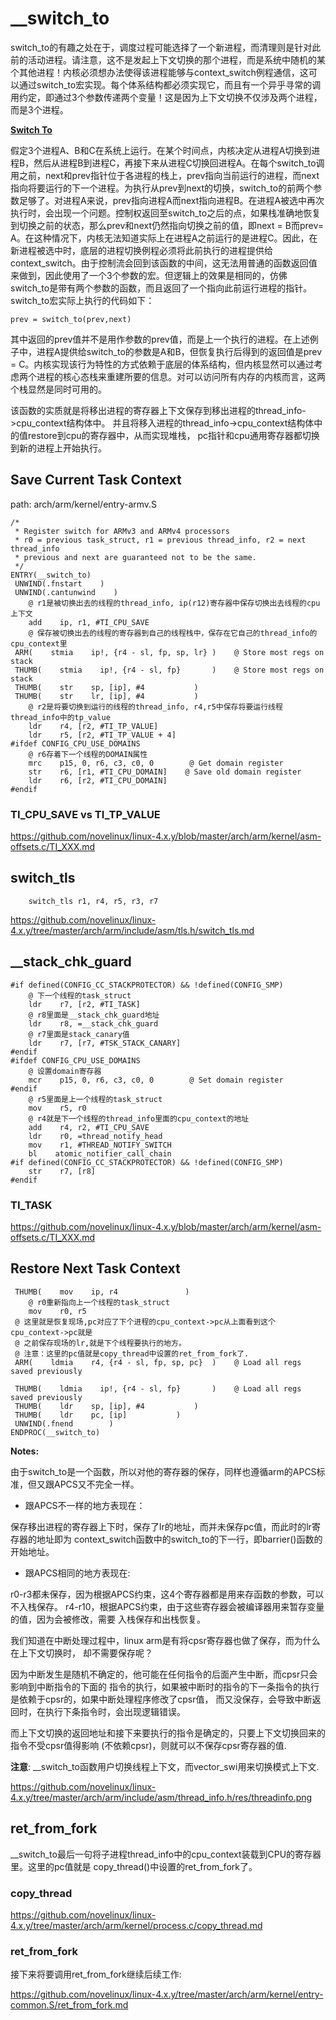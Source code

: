 __switch_to
========================================

switch_to的有趣之处在于，调度过程可能选择了一个新进程，而清理则是针对此前的活动进程。请注意，这不是发起上下文切换的那个进程，而是系统中随机的某个其他进程！内核必须想办法使得该进程能够与context_switch例程通信，这可以通过switch_to宏实现。每个体系结构都必须实现它，而且有一个异乎寻常的调用约定，即通过3个参数传递两个变量！这是因为上下文切换不仅涉及两个进程，而是3个进程。

**[Switch To](./switch_to.jpeg)**

假定3个进程A、B和C在系统上运行。在某个时间点，内核决定从进程A切换到进程B，然后从进程B到进程C，再接下来从进程C切换回进程A。在每个switch_to调用之前，next和prev指针位于各进程的栈上，prev指向当前运行的进程，而next指向将要运行的下一个进程。为执行从prev到next的切换，switch_to的前两个参数足够了。对进程A来说，prev指向进程A而next指向进程B。在进程A被选中再次执行时，会出现一个问题。控制权返回至switch_to之后的点，如果栈准确地恢复到切换之前的状态，那么prev和next仍然指向切换之前的值，即next = B而prev= A。在这种情况下，内核无法知道实际上在进程A之前运行的是进程C。因此，在新进程被选中时，底层的进程切换例程必须将此前执行的进程提供给context_switch。由于控制流会回到该函数的中间，这无法用普通的函数返回值来做到，因此使用了一个3个参数的宏。但逻辑上的效果是相同的，仿佛switch_to是带有两个参数的函数，而且返回了一个指向此前运行进程的指针。switch_to宏实际上执行的代码如下：

```
prev = switch_to(prev,next)
```

其中返回的prev值并不是用作参数的prev值，而是上一个执行的进程。在上述例子中，进程A提供给switch_to的参数是A和B，但恢复执行后得到的返回值是prev = C。内核实现该行为特性的方式依赖于底层的体系结构，但内核显然可以通过考虑两个进程的核心态栈来重建所要的信息。对可以访问所有内存的内核而言，这两个栈显然是同时可用的。

该函数的实质就是将移出进程的寄存器上下文保存到移出进程的thread_info->cpu_context结构体中。
并且将移入进程的thread_info->cpu_context结构体中的值restore到cpu的寄存器中，从而实现堆栈，
pc指针和cpu通用寄存器都切换到新的进程上开始执行。

Save Current Task Context
----------------------------------------

path: arch/arm/kernel/entry-armv.S
```
/*
 * Register switch for ARMv3 and ARMv4 processors
 * r0 = previous task_struct, r1 = previous thread_info, r2 = next thread_info
 * previous and next are guaranteed not to be the same.
 */
ENTRY(__switch_to)
 UNWIND(.fnstart    )
 UNWIND(.cantunwind    )
    @ r1是被切换出去的线程的thread_info, ip(r12)寄存器中保存切换出去线程的cpu上下文
    add    ip, r1, #TI_CPU_SAVE
    @ 保存被切换出去的线程的寄存器到自己的线程栈中，保存在它自己的thread_info的cpu_context里
 ARM(    stmia    ip!, {r4 - sl, fp, sp, lr} )    @ Store most regs on stack
 THUMB(    stmia    ip!, {r4 - sl, fp}       )    @ Store most regs on stack
 THUMB(    str    sp, [ip], #4           )
 THUMB(    str    lr, [ip], #4           )
    @ r2是将要切换到运行的线程的thread_info, r4,r5中保存将要运行线程thread_info中的tp_value
    ldr    r4, [r2, #TI_TP_VALUE]
    ldr    r5, [r2, #TI_TP_VALUE + 4]
#ifdef CONFIG_CPU_USE_DOMAINS
    @ r6存着下一个线程的DOMAIN属性
    mrc    p15, 0, r6, c3, c0, 0        @ Get domain register
    str    r6, [r1, #TI_CPU_DOMAIN]    @ Save old domain register
    ldr    r6, [r2, #TI_CPU_DOMAIN]
#endif
```

### TI_CPU_SAVE vs TI_TP_VALUE

https://github.com/novelinux/linux-4.x.y/blob/master/arch/arm/kernel/asm-offsets.c/TI_XXX.md

switch_tls
----------------------------------------

```
    switch_tls r1, r4, r5, r3, r7
```

https://github.com/novelinux/linux-4.x.y/tree/master/arch/arm/include/asm/tls.h/switch_tls.md

__stack_chk_guard
-----------------------

```
#if defined(CONFIG_CC_STACKPROTECTOR) && !defined(CONFIG_SMP)
    @ 下一个线程的task_struct
    ldr    r7, [r2, #TI_TASK]
    @ r8里面是__stack_chk_guard地址
    ldr    r8, =__stack_chk_guard
    @ r7里面是stack_canary值
    ldr    r7, [r7, #TSK_STACK_CANARY]
#endif
#ifdef CONFIG_CPU_USE_DOMAINS
    @ 设置domain寄存器
    mcr    p15, 0, r6, c3, c0, 0        @ Set domain register
#endif
    @ r5里面是上一个线程的task_struct
    mov    r5, r0
    @ r4就是下一个线程的thread_info里面的cpu_context的地址
    add    r4, r2, #TI_CPU_SAVE
    ldr    r0, =thread_notify_head
    mov    r1, #THREAD_NOTIFY_SWITCH
    bl    atomic_notifier_call_chain
#if defined(CONFIG_CC_STACKPROTECTOR) && !defined(CONFIG_SMP)
    str    r7, [r8]
#endif
```

### TI_TASK

https://github.com/novelinux/linux-4.x.y/blob/master/arch/arm/kernel/asm-offsets.c/TI_XXX.md

Restore Next Task Context
----------------------------------------

```
 THUMB(    mov    ip, r4               )
    @ r0重新指向上一个线程的task_struct
    mov    r0, r5
 @ 这里就是恢复现场,pc对应了下个进程的cpu_context->pc从上面看到这个cpu_context->pc就是
 @ 之前保存现场的lr,就是下个线程要执行的地方。
 @ 注意：这里的pc值就是copy_thread中设置的ret_from_fork了.
 ARM(    ldmia    r4, {r4 - sl, fp, sp, pc}  )    @ Load all regs saved previously

 THUMB(    ldmia    ip!, {r4 - sl, fp}       )    @ Load all regs saved previously
 THUMB(    ldr    sp, [ip], #4           )
 THUMB(    ldr    pc, [ip]           )
 UNWIND(.fnend        )
ENDPROC(__switch_to)
```

**Notes:**

由于switch_to是一个函数，所以对他的寄存器的保存，同样也遵循arm的APCS标准，但又跟APCS又不完全一样。

* 跟APCS不一样的地方表现在：

保存移出进程的寄存器上下时，保存了lr的地址，而并未保存pc值，而此时的lr寄存器的地址即为
context_switch函数中的switch_to的下一行，即barrier()函数的开始地址。

* 跟APCS相同的地方表现在:

r0-r3都未保存，因为根据APCS约束，这4个寄存器都是用来存函数的参数，可以不入栈保存。
r4-r10，根据APCS约束，由于这些寄存器会被编译器用来暂存变量的值，因为会被修改，需要
入栈保存和出栈恢复。

我们知道在中断处理过程中，linux arm是有将cpsr寄存器也做了保存，而为什么在上下文切换时，
却不需要保存呢？

因为中断发生是随机不确定的，他可能在任何指令的后面产生中断，而cpsr只会影响到中断指令的下面的
指令的执行，如果被中断时的指令的下一条指令的执行是依赖于cpsr的，如果中断处理程序修改了cpsr值，
而又没保存，会导致中断返回时，在执行下条指令时，会出现逻辑错误。

而上下文切换的返回地址和接下来要执行的指令是确定的，只要上下文切换回来的指令不受cpsr值得影响
(不依赖cpsr)，则就可以不保存cpsr寄存器的值.

**注意**: __switch_to函数用户切换线程上下文，而vector_swi用来切换模式上下文.

https://github.com/novelinux/linux-4.x.y/tree/master/arch/arm/include/asm/thread_info.h/res/threadinfo.png

ret_from_fork
----------------------------------------

__switch_to最后一句将子进程thread_info中的cpu_context装载到CPU的寄存器里。这里的pc值就是
copy_thread()中设置的ret_from_fork了。

### copy_thread

https://github.com/novelinux/linux-4.x.y/tree/master/arch/arm/kernel/process.c/copy_thread.md

### ret_from_fork

接下来将要调用ret_from_fork继续后续工作:

https://github.com/novelinux/linux-4.x.y/tree/master/arch/arm/kernel/entry-common.S/ret_from_fork.md
